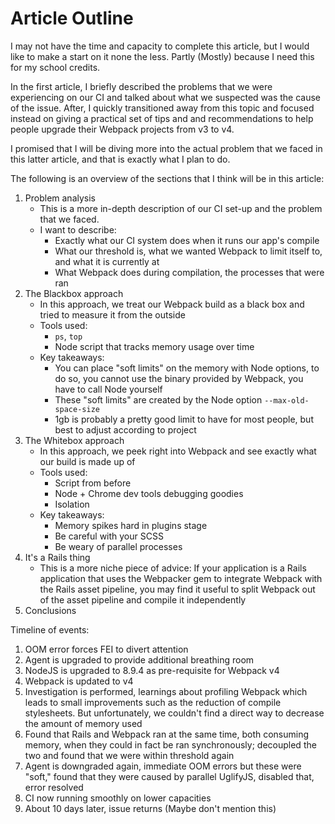 # Article Outline

I may not have the time and capacity to complete this article, but I would like to make a start on it none the less. Partly (Mostly) because I need this for my school credits.

In the first article, I briefly described the problems that we were experiencing on our CI and talked about what we suspected was the cause of the issue. After, I quickly transitioned away from this topic and focused instead on giving a practical set of tips and and recommendations to help people upgrade their Webpack projects from v3 to v4.

I promised that I will be diving more into the actual problem that we faced in this latter article, and that is exactly what I plan to do.

The following is an overview of the sections that I think will be in this article:

1. Problem analysis
   * This is a more in-depth description of our CI set-up and the problem that we faced.
   * I want to describe:
     * Exactly what our CI system does when it runs our app's compile
     * What our threshold is, what we wanted Webpack to limit itself to, and what it is currently at
     * What Webpack does during compilation, the processes that were ran
2. The Blackbox approach
   * In this approach, we treat our Webpack build as a black box and tried to measure it from the outside
   * Tools used:
     * `ps`, `top`
     * Node script that tracks memory usage over time
   * Key takeaways:
     * You can place "soft limits" on the memory with Node options, to do so, you cannot use the binary provided by Webpack, you have to call Node yourself
     * These "soft limits" are created by the Node option `--max-old-space-size`
     * 1gb is probably a pretty good limit to have for most people, but best to adjust according to project
 3. The Whitebox approach
    * In this approach, we peek right into Webpack and see exactly what our build is made up of
    * Tools used:
      * Script from before
      * Node + Chrome dev tools debugging goodies
      * Isolation
    * Key takeaways:
      * Memory spikes hard in plugins stage
      * Be careful with your SCSS
      * Be weary of parallel processes
4. It's a Rails thing
   * This is a more niche piece of advice: If your application is a Rails application that uses the Webpacker gem to integrate Webpack with the Rails asset pipeline, you may find it useful to split Webpack out of the asset pipeline and compile it independently
5. Conclusions

Timeline of events:

1. OOM error forces FEI to divert attention
2. Agent is upgraded to provide additional breathing room
3. NodeJS is upgraded to 8.9.4 as pre-requisite for Webpack v4
4. Webpack is updated to v4
5. Investigation is performed, learnings about profiling Webpack which leads to small improvements such as the reduction of compile stylesheets. But unfortunately, we couldn't find a direct way to decrease the amount of memory used
6. Found that Rails and Webpack ran at the same time, both consuming memory, when they could in fact be ran synchronously; decoupled the two and found that we were within threshold again
7. Agent is downgraded again, immediate OOM errors but these were "soft," found that they were caused by parallel UglifyJS, disabled that, error resolved
8. CI now running smoothly on lower capacities
9. About 10 days later, issue returns (Maybe don't mention this)

